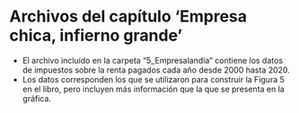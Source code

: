 Archivos del capítulo ‘Empresa chica, infierno grande’
================

  - El archivo incluído en la carpeta “5\_Empresalandia” contiene los
    datos de impuestos sobre la renta pagados cada año desde 2000 hasta
    2020.
  - Los datos corresponden los que se utilizaron para construir la
    Figura 5 en el libro, pero incluyen más información que la que se
    presenta en la gráfica.
